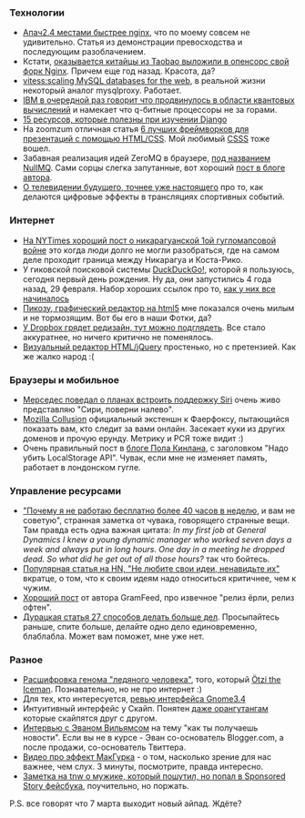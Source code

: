 ### Технологии
* [Апач2.4 местами быстрее nginx](http://blog.zhuzhaoyuan.com/2012/02/apache-24-faster-than-nginx/), что по моему совсем не удивительно. Статья из демонстрации превосходства и последующим разоблачением.
* Кстати, [оказывается китайцы из Taobao выложили в опенсорс свой форк Nginx](http://tengine.taobao.org/). Причем еще год назад. Красота, да?
* [vitess:scaling MySQL databases for the web](http://code.google.com/p/vitess/), в реальной жизни некоторый аналог mysqlproxy. Работает.
* [IBM в очередной раз говорит что продвинулось в области квантовых вычислений](http://www.extremetech.com/extreme/120229-ibm-shows-off-quantum-computing-breakthroughs-says-qubit-computers-are-close) и намекает что q-битные процессоры не за горами.
* [15 ресурсов, которые полезны при изучении Django](http://tech.yipit.com/2012/02/28/183772464/)
* На zoomzum отличная статья [6 лучших фреймворков для презентаций с помощью HTML/CSS](http://zoomzum.com/6-best-html5css3-presentation-frameworks/). Мой любимый [CSSS](http://leaverou.github.com/CSSS/) тоже вошел.
* Забавная реализация идей ZeroMQ в браузере, [под названием NullMQ](https://github.com/progrium/nullmq). Сами сорцы слегка запутанные, вот хороший [пост в блоге автора](http://avalanche123.com/blog/2012/02/25/interacting-with-zeromq-from-the-browser/).
* [О телевидении будущего, точнее уже настоящего](http://spectrum.ieee.org/consumer-electronics/audiovideo/all-in-the-game/0) про то, как делаются цифровые эффекты в трансляциях спортивных событий.


### Интернет
* [На NYTimes хороший пост о никарагуанской 1ой гугломапсовой войне](http://opinionator.blogs.nytimes.com/2012/02/28/the-first-google-maps-war/) это когда люди долго не могли разобраться, где на самом деле проходит граница между Никарагуа и Коста-Рико.
* У гиковской поисковой системы [DuckDuckGo!](http://duckduckgo.com), которой я пользуюсь, сегодня первый день рождения. Ну да, они запустились 4 года назад, 29 февраля. Набор хороших ссылок про то, [как у них все начиналось](http://www.gabrielweinberg.com/blog/2012/02/happy-first-birthday-duckduckgo.html)
* [Пикозу, графический редактор на html5](http://www.picozu.com/editor) мне показался очень милым и не тормозящим. Вот бы его в наши Фотки, да?
* [У Dropbox грядет редизайн, тут можно подглядеть](https://www2.dropbox.com/login). Все стало аккуратнее, но ничего критично не поменялось.
* [Визуальный редактор HTML/jQuery](http://www.codecanvas.org/) простенько, но с претензией. Как же жалко народ :(


### Браузеры и мобильное
* [Мерседес поведал о планах встроить поддержку Siri](http://www.psfk.com/2012/02/mercedes-benz-siri.html) очень живо представляю "Сири, поверни налево".
* [Mozilla Collusion](http://www.mozilla.org/en-US/collusion/) официальный экстеншн к Фаерфоксу, пытающийся показать вам, кто следит за вами онлайн. Засекает куки из других доменов и прочую ерунду. Метрику и РСЯ тоже видит :)
* Очень правильный пост в [блоге Пола Кинлана](http://paul.kinlan.me/we-need-to-kill-off-the-localstorage-api), c заголовком "Надо убить LocalStorage API". Чувак, если мне не изменяет память, работает в лондонском гугле.

### Управление ресурсами
* ["Почему я не работаю бесплатно более 40 часов в неделю](http://thecodist.com/article/why_i_don_39_t_do_unpaid_overtime_and_neither_should_you), и вам не советую", странная заметка от чувака, говорящего странные вещи. Там правда есть одна важная цитата: *In my first job at General Dynamics I knew a young dynamic manager who worked seven days a week and always put in long hours. One day in a meeting he dropped dead. So what did he get out of all those hours?* так что бойтесь.
* [Популярная статья на HN, "Не любите свои идеи, ненавидьте их"](http://aarvay.in/2012/02/28/dont-love-your-idea-hate-it.html) вкратце, о том, что к своим идеям надо относиться критичнее, чем к чужим.
* [Хороший пост](http://blog.gramfeed.com/post/18460554119/2-hour-side-project-to-2-million-visitors) от автора GramFeed, про извечное "релиз ёрли, релиз офтен".
* [Дурацкая статья 27 способов делать больше дел](http://www.greatist.com/happiness/27-ways-to-get-more-shit-done-022812/). Просыпайтесь раньше, спите больше, делайте одно дело единовременно, блаблабла. Может вам поможет, мне уже нет.

### Разное
* [Расшифровка генома "ледяного человека"](http://ec2-50-17-65-93.compute-1.amazonaws.com/index.html), того, который [Ötzi the Iceman](http://en.wikipedia.org/wiki/%C3%96tzi_the_Iceman). Познавательно, но не про интернет :)
* Для тех, кто интересуется, [ревью интерфейса Gnome3.4](http://afaikblog.wordpress.com/2012/02/28/looking-forward-to-gnome-3-4/)
* Интуитивный интерфейс у Скайп. Понятен [даже орангутангам](http://www.extremetech.com/extreme/111143-orangutans-to-skype-between-zoos-with-ipads) которые скайпятся друг с другом.
* [Интервью с Эваном Вильямсом](http://blog.news.me/post/18439216464/getting-the-news-evan-williams) на тему "как ты получаешь новости". Если вы не в курсе - Эван со-основатель Blogger.com, а после продажи, со-основатель Твиттера.
* [Видео про эффект МакГурка](http://www.youtube.com/watch?v=G-lN8vWm3m0) - о том, насколько зрение для нас важнее, чем слух. 3 минуты, посмотрите, правда интересно.
* [Заметка на tnw о мужике, который пошутил, но попал в Sponsored Story фейсбука](http://thenextweb.com/media/2012/02/28/if-youre-not-careful-facebook-could-make-you-a-spokesperson-for-personal-lubricant/), поучительно, но поржать.

P.S. все говорят что 7 марта выходит новый айпад. Ждёте?
